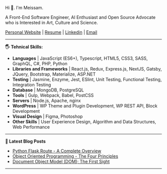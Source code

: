 Hi 👋. I'm Meissam. 

A Front-End Software Engineer, AI Enthusiast and Open Source Advocate who is Interested in Art, Culture and Science. 

[Personal Website](https://meissam.net/) | [Resume](https://meissam.net/resume/) | [Linkedin](https://www.linkedin.com/in/meissam-rasouli/) | [Email](mailto:meissam.rasouli@gmail.com)

------

**🖐 Tehnical Skills:**

- **Languages** | JavaScript (ES6+), Typescript, HTML5, CSS3, SASS, GraphQL, C#, PHP, Python 
- **Libraries and Frameworks** | React.js, Redux, Express.js, NextJS, Gatsby, JQuery, Bootstrap, Materialize, ASP.NET 
- **Testing** | Jasmine, Enzyme, Jest, ESlint, Unit Testing, Functional Testing, Integration Testing 
- **Database** | MongoDB, PostgreSQL 
- **Tools** | Gulp, Webpack, Babel, PostCSS 
- **Servers** | Node.js, Apache, nginx 
- **WordPress** | WP Theme and Plugin Development, WP REST API, Block Development 
- **Visual Design** | Figma, Photoshop 
- **Other Skills** | User Experience Design, Algorithm and Data Structures, Web Performance

-------

**📝 Latest Blog Posts**

<!-- BLOG-POST-LIST:START -->
- [Python Flask Route - A Complete Overview](https://www.meissam.net/python-flask-route-a-complete-overview)
- [Object Oriented Programming - The Four Principles](https://www.meissam.net/object-oriented-programming-the-four-principles)
- [Document Object Model (DOM); The First Sight](https://www.meissam.net/document-object-model-the-first-sight)
<!-- BLOG-POST-LIST:END -->

-------
